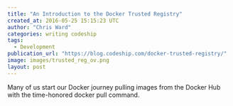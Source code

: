 ```yaml
---
title: "An Introduction to the Docker Trusted Registry"
created_at: 2016-05-25 15:15:23 UTC
author: "Chris Ward"
categories: writing codeship
tags:
  - Development
publication_url: "https://blog.codeship.com/docker-trusted-registry/"
image: images/trusted_reg_ov.png
layout: post
---
```

Many of us start our Docker journey pulling images from the Docker Hub with the time-honored docker pull command.

